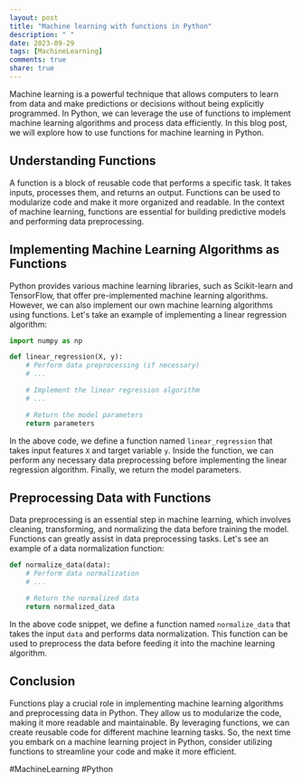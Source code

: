 ```yaml
---
layout: post
title: "Machine learning with functions in Python"
description: " "
date: 2023-09-29
tags: [MachineLearning]
comments: true
share: true
---
```


Machine learning is a powerful technique that allows computers to learn from data and make predictions or decisions without being explicitly programmed. In Python, we can leverage the use of functions to implement machine learning algorithms and process data efficiently. In this blog post, we will explore how to use functions for machine learning in Python.

## Understanding Functions

A function is a block of reusable code that performs a specific task. It takes inputs, processes them, and returns an output. Functions can be used to modularize code and make it more organized and readable. In the context of machine learning, functions are essential for building predictive models and performing data preprocessing.

## Implementing Machine Learning Algorithms as Functions

Python provides various machine learning libraries, such as Scikit-learn and TensorFlow, that offer pre-implemented machine learning algorithms. However, we can also implement our own machine learning algorithms using functions. Let's take an example of implementing a linear regression algorithm:

```python
import numpy as np

def linear_regression(X, y):
    # Perform data preprocessing (if necessary)
    # ...

    # Implement the linear regression algorithm
    # ...

    # Return the model parameters
    return parameters
```

In the above code, we define a function named `linear_regression` that takes input features `X` and target variable `y`. Inside the function, we can perform any necessary data preprocessing before implementing the linear regression algorithm. Finally, we return the model parameters.

## Preprocessing Data with Functions

Data preprocessing is an essential step in machine learning, which involves cleaning, transforming, and normalizing the data before training the model. Functions can greatly assist in data preprocessing tasks. Let's see an example of a data normalization function:

```python
def normalize_data(data):
    # Perform data normalization
    # ...

    # Return the normalized data
    return normalized_data
```

In the above code snippet, we define a function named `normalize_data` that takes the input `data` and performs data normalization. This function can be used to preprocess the data before feeding it into the machine learning algorithm.

## Conclusion

Functions play a crucial role in implementing machine learning algorithms and preprocessing data in Python. They allow us to modularize the code, making it more readable and maintainable. By leveraging functions, we can create reusable code for different machine learning tasks. So, the next time you embark on a machine learning project in Python, consider utilizing functions to streamline your code and make it more efficient.

#MachineLearning #Python